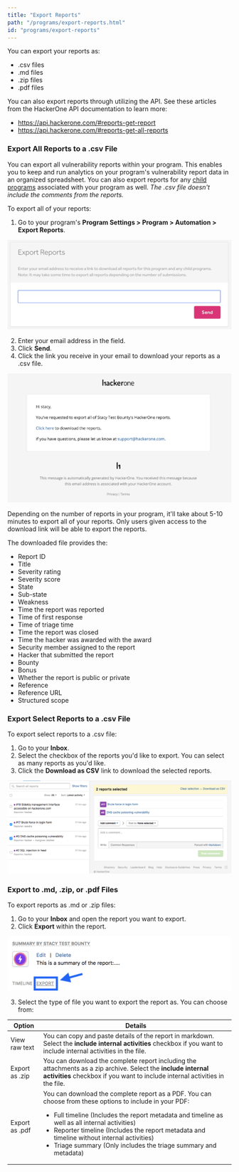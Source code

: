 ```yaml
---
title: "Export Reports"
path: "/programs/export-reports.html"
id: "programs/export-reports"
---
```


You can export your reports as:
* .csv files
* .md files
* .zip files
* .pdf files

You can also export reports through utilizing the API. See these articles from the HackerOne API documentation to learn more:
* https://api.hackerone.com/#reports-get-report
* https://api.hackerone.com/#reports-get-all-reports

### Export All Reports to a .csv File
You can export all vulnerability reports within your program. This enables you to keep and run analytics on your program's vulnerability report data in an organized spreadsheet. You can also export reports for any [child programs](parent-child-programs.html) associated with your program as well. *The .csv file doesn't include the comments from the reports.*

To export all of your reports:
1. Go to your program's **Program Settings > Program > Automation > Export Reports**.

![export reports](./images/export-lifetime-reports-1.png)

2. Enter your email address in the field.
3. Click **Send**.
4. Click the link you receive in your email to download your reports as a .csv file.

![export reports](./images/export-lifetime-reports-2.png)

Depending on the number of reports in your program, it'll take about 5-10 minutes to export all of your reports. Only users given access to the download link will be able to export the reports.

The downloaded file provides the:

* Report ID
* Title
* Severity rating
* Severity score
* State
* Sub-state
* Weakness
* Time the report was reported
* Time of first response
* Time of triage time
* Time the report was closed
* Time the hacker was awarded with the award
* Security member assigned to the report
* Hacker that submitted the report
* Bounty
* Bonus
* Whether the report is public or private
* Reference
* Reference URL
* Structured scope

### Export Select Reports to a .csv File  
To export select reports to a .csv file:
1. Go to your **Inbox**.
1. Select the checkbox of the reports you'd like to export. You can select as many reports as you'd like.
2. Click the **Download as CSV** link to download the selected reports.

![export-reports](./images/export-reports.png)

### Export to .md, .zip, or .pdf Files
To export reports as .md or .zip files:
1. Go to your **Inbox** and open the report you want to export.
2. Click **Export** within the report.

![export-reports-2](./images/export-reports-2.png)

3. Select the type of file you want to export the report as. You can choose from:

Option | Details
------ | -------
View raw text | You can copy and paste details of the report in markdown. Select the **include internal activities** checkbox if you want to include internal activities in the file.
Export as .zip | You can download the complete report including the attachments as a zip archive. Select the **include internal activities** checkbox if you want to include internal activities in the file.
Export as .pdf | You can download the complete report as a PDF. You can choose from these options to include in your PDF: <br><ul><li>Full timeline (Includes the report metadata and timeline as well as all internal activities)<li>Reporter timeline (Includes the report metadata and timeline without internal activities)<li>Triage summary (Only includes the triage summary and metadata)</ul>
